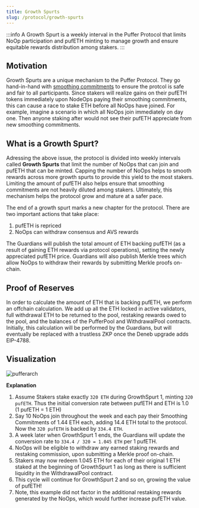 ```yaml
---
title: Growth Spurts
slug: /protocol/growth-spurts
---
```


:::info 
A Growth Spurt is a weekly interval in the Puffer Protocol that limits NoOp participation and pufETH minting to manage growth and ensure equitable rewards distribution among stakers.
:::

## Motivation

Growth Spurts are a unique mechanism to the Puffer Protocol. They go hand-in-hand with [smoothing commitments](./smoothing.md) to ensure the protcol is safe and fair to all participants. Since stakers will realize gains on their pufETH tokens immediately upon NodeOps paying their smoothing commitments, this can cause a race to stake ETH before all NoOps have joined. For example, imagine a scenario in which all NoOps join immediately on day one. Then anyone staking after would not see their pufETH appreciate from new smoothing commitments.

## What is a Growth Spurt?

Adressing the above issue, the protocol is divided into weekly intervals called **Growth Spurts** that limit the number of NoOps that can join and pufETH that can be minted. Capping the number of NoOps helps to smooth rewards across more growth spurts to provide this yield to the most stakers. Limiting the amount of pufETH also helps ensure that smoothing commitments are not heavily diluted among stakers. Ultimately, this mechanism helps the protocol grow and mature at a safer pace.

The end of a growth spurt marks a new chapter for the protocol. There are two important actions that take place: 
1. pufETH is repriced
2. NoOps can withdraw consensus and AVS rewards

The Guardians will publish the total amount of ETH backing pufETH (as a result of gaining ETH rewards via protocol operations), setting the newly appreciated pufETH price. Guardians will also publish Merkle trees which allow NoOps to withdraw their rewards by submitting Merkle proofs on-chain.

## Proof of Reserves

In order to calculate the amount of ETH that is backing pufETH, we perform an offchain calculation. We add up all the ETH locked in active validators, full withdrawal ETH to be returned to the pool, restaking rewards owed to the pool, and the balances of the PufferPool and WithdrawalPool contracts. Initially, this calculation will be performed by the Guardians, but will eventually be replaced with a trustless ZKP once the Deneb upgrade adds EIP-4788. 

## Visualization
<div style={{textAlign: 'center'}}>

![pufferarch](/img/Puffer_Growth_Spurt.png)
</div>

**Explanation**

1. Assume Stakers stake exactly `320 ETH` during GrowthSpurt 1, minting `320 pufETH`. Thus the initial conversion rate between pufETH and ETH is 1.0 (1 pufETH = 1 ETH)
2. Say 10 NoOps join throughout the week and each pay their Smoothing Commitments of 1.44 ETH each, adding 14.4 ETH total to the protocol. Now the `320 pufETH` is backed by `334.4 ETH`.
3. A week later when GrowthSpurt 1 ends, the Guardians will update the conversion rate to `334.4 / 320 = 1.045 ETH` per 1 pufETH.
4. NoOps will be eligible to withdraw any earned staking rewards and restaking commission, upon submitting a Merkle proof on-chain.
5. Stakers may now redeem 1.045 ETH for each of their original 1 ETH staked at the beginning of GrowthSpurt 1 as long as there is sufficient liquidity in the WithdrawalPool contract.
6. This cycle will continue for GrowthSpurt 2 and so on, growing the value of pufETH!
7. Note, this example did not factor in the additional restaking rewards generated by the NoOps, which would further increase pufETH value.
